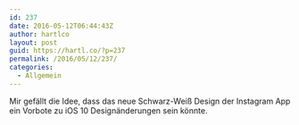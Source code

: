 ```yaml
---
id: 237
date: 2016-05-12T06:44:43Z
author: hartlco
layout: post
guid: https://hartl.co/?p=237
permalink: /2016/05/12/237/
categories:
  - Allgemein
---
```

Mir gefällt die Idee, dass das neue Schwarz-Weiß Design der Instagram App ein Vorbote zu iOS 10 Designänderungen sein könnte.